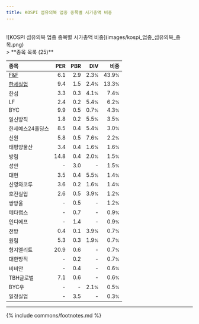 ```yaml
---
title: KOSPI 섬유의복 업종 종목별 시가총액 비중
---
```

<br>
![KOSPI 섬유의복 업종 종목별 시가총액 비중](images/kospi_업종_섬유의복_종목.png)
<br>
> **종목 목록 (25)**<a id="list"></a>

| **종목** | **PER** | **PBR** | **DIV** | **비중** |
| :------- | ------: | ------: | ------: | -------: |
| [F&F](/383220/) | 6.1 | 2.9 | 2.3<small>%</small> | 43.9<small>%</small> |
| [한세실업](/105630/) | 9.4 | 1.5 | 2.4<small>%</small> | 13.3<small>%</small> |
| 한섬 | 3.3 | 0.3 | 4.1<small>%</small> | 7.4<small>%</small> |
| LF | 2.4 | 0.2 | 5.4<small>%</small> | 6.2<small>%</small> |
| BYC | 9.9 | 0.5 | 0.7<small>%</small> | 4.3<small>%</small> |
| 일신방직 | 1.8 | 0.2 | 5.5<small>%</small> | 3.5<small>%</small> |
| 한세예스24홀딩스 | 8.5 | 0.4 | 5.4<small>%</small> | 3.0<small>%</small> |
| 신원 | 5.8 | 0.5 | 7.6<small>%</small> | 2.2<small>%</small> |
| 태평양물산 | 3.4 | 0.4 | 1.6<small>%</small> | 1.6<small>%</small> |
| 방림 | 14.8 | 0.4 | 2.0<small>%</small> | 1.5<small>%</small> |
| 성안 | - | 3.0 | - | 1.5<small>%</small> |
| 대현 | 3.5 | 0.4 | 5.5<small>%</small> | 1.4<small>%</small> |
| 신영와코루 | 3.6 | 0.2 | 1.6<small>%</small> | 1.4<small>%</small> |
| 호전실업 | 2.6 | 0.5 | 3.9<small>%</small> | 1.2<small>%</small> |
| 쌍방울 | - | 0.5 | - | 1.2<small>%</small> |
| 메타랩스 | - | 0.7 | - | 0.9<small>%</small> |
| 인디에프 | - | 1.4 | - | 0.9<small>%</small> |
| 전방 | 0.4 | 0.1 | 3.9<small>%</small> | 0.7<small>%</small> |
| 원림 | 5.3 | 0.3 | 1.9<small>%</small> | 0.7<small>%</small> |
| 형지엘리트 | 20.9 | 0.6 | - | 0.7<small>%</small> |
| 대한방직 | - | 0.2 | - | 0.7<small>%</small> |
| 비비안 | - | 0.4 | - | 0.6<small>%</small> |
| TBH글로벌 | 7.1 | 0.6 | - | 0.6<small>%</small> |
| BYC우 | - | - | 2.1<small>%</small> | 0.5<small>%</small> |
| 일정실업 | - | 3.5 | - | 0.3<small>%</small> |

---
{% include commons/footnotes.md %}